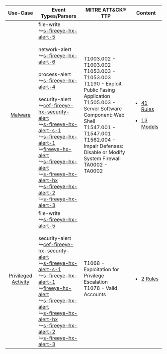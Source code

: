 |    Use-Case    | Event Types/Parsers    | MITRE ATT&CK® TTP    | Content    |
|:----:| ---- | ---- | ---- |
|    [Malware](../../../UseCases/uc_malware.md)    |  file-write<br> ↳[s-fireeye-hx-alert-5](Ps/pC_sfireeyehxalert5.md)<br><br> network-alert<br> ↳[s-fireeye-hx-alert-6](Ps/pC_sfireeyehxalert6.md)<br><br> process-alert<br> ↳[s-fireeye-hx-alert-4](Ps/pC_sfireeyehxalert4.md)<br><br> security-alert<br> ↳[cef-fireeye-hx-security-alert](Ps/pC_ceffireeyehxsecurityalert.md)<br> ↳[s-fireeye-hx-alert-s-1](Ps/pC_sfireeyehxalerts1.md)<br> ↳[s-fireeye-hx-alert-1](Ps/pC_sfireeyehxalert1.md)<br> ↳[fireeye-hx-alert](Ps/pC_fireeyehxalert.md)<br> ↳[s-fireeye-hx-alert](Ps/pC_sfireeyehxalert.md)<br> ↳[s-fireeye-hx-alert-hx](Ps/pC_sfireeyehxalerthx.md)<br> ↳[s-fireeye-hx-alert-2](Ps/pC_sfireeyehxalert2.md)<br> ↳[s-fireeye-hx-alert-3](Ps/pC_sfireeyehxalert3.md)<br> | T1003.002 - T1003.002<br>T1053.003 - T1053.003<br>T1190 - Exploit Public Fasing Application<br>T1505.003 - Server Software Component: Web Shell<br>T1547.001 - T1547.001<br>T1562.004 - Impair Defenses: Disable or Modify System Firewall<br>TA0002 - TA0002<br> | [<ul><li>41 Rules</li></ul><ul><li>13 Models</li></ul>](RM/r_m_fireeye_fireeye_endpoint_security_(hx)_Malware.md) |
| [Privileged Activity](../../../UseCases/uc_privileged_activity.md) |  file-write<br> ↳[s-fireeye-hx-alert-5](Ps/pC_sfireeyehxalert5.md)<br><br> security-alert<br> ↳[cef-fireeye-hx-security-alert](Ps/pC_ceffireeyehxsecurityalert.md)<br> ↳[s-fireeye-hx-alert-s-1](Ps/pC_sfireeyehxalerts1.md)<br> ↳[s-fireeye-hx-alert-1](Ps/pC_sfireeyehxalert1.md)<br> ↳[fireeye-hx-alert](Ps/pC_fireeyehxalert.md)<br> ↳[s-fireeye-hx-alert](Ps/pC_sfireeyehxalert.md)<br> ↳[s-fireeye-hx-alert-hx](Ps/pC_sfireeyehxalerthx.md)<br> ↳[s-fireeye-hx-alert-2](Ps/pC_sfireeyehxalert2.md)<br> ↳[s-fireeye-hx-alert-3](Ps/pC_sfireeyehxalert3.md)<br>    | T1068 - Exploitation for Privilege Escalation<br>T1078 - Valid Accounts<br>    | [<ul><li>2 Rules</li></ul>](RM/r_m_fireeye_fireeye_endpoint_security_(hx)_Privileged_Activity.md)    |